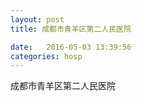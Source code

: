 ```yaml
--- 
layout: post 
title: 成都市青羊区第二人民医院

date:   2016-05-03 13:39:56 
categories: hosp 
--- 
```

   
成都市青羊区第二人民医院

